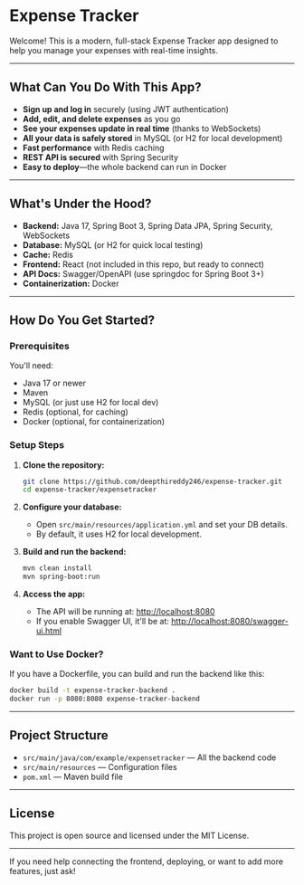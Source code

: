 # Expense Tracker

Welcome! This is a modern, full-stack Expense Tracker app designed to help you manage your expenses with real-time insights.

---

## What Can You Do With This App?

- **Sign up and log in** securely (using JWT authentication)
- **Add, edit, and delete expenses** as you go
- **See your expenses update in real time** (thanks to WebSockets)
- **All your data is safely stored** in MySQL (or H2 for local development)
- **Fast performance** with Redis caching
- **REST API is secured** with Spring Security
- **Easy to deploy**—the whole backend can run in Docker

---

## What's Under the Hood?

- **Backend:** Java 17, Spring Boot 3, Spring Data JPA, Spring Security, WebSockets
- **Database:** MySQL (or H2 for quick local testing)
- **Cache:** Redis
- **Frontend:** React (not included in this repo, but ready to connect)
- **API Docs:** Swagger/OpenAPI (use springdoc for Spring Boot 3+)
- **Containerization:** Docker

---

## How Do You Get Started?

### Prerequisites

You'll need:
- Java 17 or newer
- Maven
- MySQL (or just use H2 for local dev)
- Redis (optional, for caching)
- Docker (optional, for containerization)

### Setup Steps

1. **Clone the repository:**
   ```sh
   git clone https://github.com/deepthireddy246/expense-tracker.git
   cd expense-tracker/expensetracker
   ```

2. **Configure your database:**
   - Open `src/main/resources/application.yml` and set your DB details.
   - By default, it uses H2 for local development.

3. **Build and run the backend:**
   ```sh
   mvn clean install
   mvn spring-boot:run
   ```

4. **Access the app:**
   - The API will be running at: [http://localhost:8080](http://localhost:8080)
   - If you enable Swagger UI, it'll be at: [http://localhost:8080/swagger-ui.html](http://localhost:8080/swagger-ui.html)

### Want to Use Docker?

If you have a Dockerfile, you can build and run the backend like this:
```sh
docker build -t expense-tracker-backend .
docker run -p 8080:8080 expense-tracker-backend
```

---

## Project Structure

- `src/main/java/com/example/expensetracker` — All the backend code
- `src/main/resources` — Configuration files
- `pom.xml` — Maven build file

---

## License

This project is open source and licensed under the MIT License.

---

If you need help connecting the frontend, deploying, or want to add more features, just ask! 
